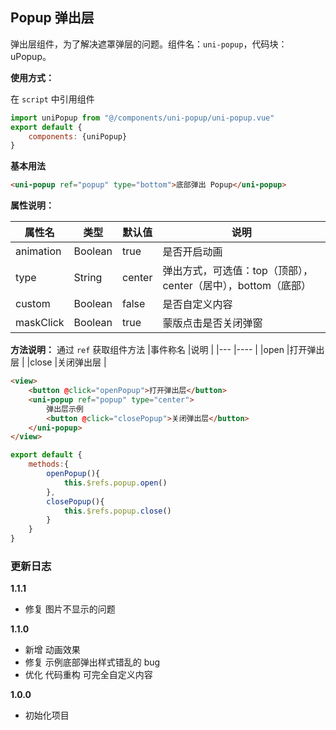 ## Popup 弹出层

弹出层组件，为了解决遮罩弹层的问题。组件名：``uni-popup``，代码块： uPopup。


**使用方式：**

在 ``script`` 中引用组件 

```javascript
import uniPopup from "@/components/uni-popup/uni-popup.vue"
export default {
    components: {uniPopup}
}
```

**基本用法**

```html
<uni-popup ref="popup" type="bottom">底部弹出 Popup</uni-popup>
```

**属性说明：**

|  属性名	|    类型	| 默认值| 说明															|
| ---		| ---		| ---	| ---															|
| animation	| Boolean	|true	| 是否开启动画													|
| type		| String	|center	| 弹出方式，可选值：top（顶部），center（居中），bottom（底部）	|
| custom	| Boolean	|false	| 是否自定义内容												|
| maskClick	| Boolean	|true	| 蒙版点击是否关闭弹窗											|


**方法说明：**
通过 `ref` 获取组件方法
|事件称名	|说明		|
|---		|----		|
|open		|打开弹出层	|
|close		|关闭弹出层	|

```html
<view>
	<button @click="openPopup">打开弹出层</button>
	<uni-popup ref="popup" type="center">
		弹出层示例
		<button @click="closePopup">关闭弹出层</button>
	</uni-popup>
</view>
```

```javascript
export default {
	methods:{
		openPopup(){
			this.$refs.popup.open()
		},
		closePopup(){
			this.$refs.popup.close()
		}
	}
}
```

### 更新日志
**1.1.1**
- 修复 图片不显示的问题

**1.1.0**
- 新增 动画效果
- 修复 示例底部弹出样式错乱的 bug
- 优化 代码重构 可完全自定义内容

**1.0.0**
- 初始化项目